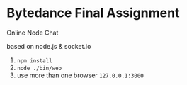 # **Bytedance Final Assignment**

Online Node Chat

based on node.js & socket.io

1. `npm install`
2. `node ./bin/web `
3. use more than one browser `127.0.0.1:3000`
